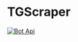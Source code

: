 # TGScraper
[![Bot Api](https://img.shields.io/badge/Bot%20Api-6.3-2B8CBD?labelColor=grey&style=flat&logo=telegram&link=https://core.telegram.org)](https://core.telegram.org)

